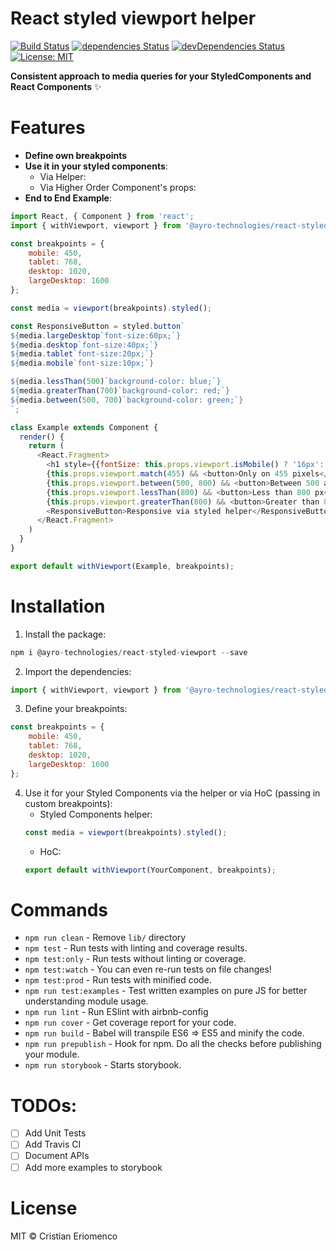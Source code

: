 # React styled viewport helper

[![Build Status](https://travis-ci.org/flexdinesh/npm-module-boilerplate.svg?branch=master)](https://travis-ci.org/flexdinesh/npm-module-boilerplate) [![dependencies Status](https://david-dm.org/flexdinesh/npm-module-boilerplate/status.svg)](https://david-dm.org/flexdinesh/npm-module-boilerplate) [![devDependencies Status](https://david-dm.org/flexdinesh/npm-module-boilerplate/dev-status.svg)](https://david-dm.org/flexdinesh/npm-module-boilerplate?type=dev) [![License: MIT](https://img.shields.io/badge/License-MIT-blue.svg)](https://opensource.org/licenses/MIT)

**Consistent approach to media queries for your StyledComponents and React Components** ✨

# Features

* **Define own breakpoints**
* **Use it in your styled components**:
    * Via Helper:
    * Via Higher Order Component's props:
* **End to End Example**:

```javascript
import React, { Component } from 'react';
import { withViewport, viewport } from '@ayro-technologies/react-styled-viewport';

const breakpoints = {
    mobile: 450,
    tablet: 768,
    desktop: 1020,
    largeDesktop: 1600
};

const media = viewport(breakpoints).styled();

const ResponsiveButton = styled.button`
${media.largeDesktop`font-size:60px;`}
${media.desktop`font-size:40px;`}
${media.tablet`font-size:20px;`}
${media.mobile`font-size:10px;`}

${media.lessThan(500)`background-color: blue;`}
${media.greaterThan(700)`background-color: red;`}
${media.between(500, 700)`background-color: green;`}
`;

class Example extends Component {
  render() {
    return (
      <React.Fragment>
        <h1 style={{fontSize: this.props.viewport.isMobile() ? '16px': '30px' }}>Hello world</h1>
        {this.props.viewport.match(455) && <button>Only on 455 pixels</button>}
        {this.props.viewport.between(500, 800) && <button>Between 500 and 800 pixels</button>}
        {this.props.viewport.lessThan(800) && <button>Less than 800 px</button>}
        {this.props.viewport.greaterThan(800) && <button>Greater than 800 px</button>}
        <ResponsiveButton>Responsive via styled helper</ResponsiveButton>
      </React.Fragment>
    )
  }
}

export default withViewport(Example, breakpoints);
```

# Installation

1. Install the package:
```javascript
npm i @ayro-technologies/react-styled-viewport --save
```

2. Import the dependencies:
```javascript
import { withViewport, viewport } from '@ayro-technologies/react-styled-viewport';
```

3. Define your breakpoints:
```javascript
const breakpoints = {
    mobile: 450,
    tablet: 768,
    desktop: 1020,
    largeDesktop: 1600
};
```
4. Use it for your Styled Components via the helper or via HoC (passing in custom breakpoints):
    * Styled Components helper: 
    ```javascript
    const media = viewport(breakpoints).styled();
    ```
    * HoC: 
    ```javascript
    export default withViewport(YourComponent, breakpoints);
    ```

# Commands
- `npm run clean` - Remove `lib/` directory
- `npm test` - Run tests with linting and coverage results.
- `npm test:only` - Run tests without linting or coverage.
- `npm test:watch` - You can even re-run tests on file changes!
- `npm test:prod` - Run tests with minified code.
- `npm run test:examples` - Test written examples on pure JS for better understanding module usage.
- `npm run lint` - Run ESlint with airbnb-config
- `npm run cover` - Get coverage report for your code.
- `npm run build` - Babel will transpile ES6 => ES5 and minify the code.
- `npm run prepublish` - Hook for npm. Do all the checks before publishing your module.
- `npm run storybook` - Starts storybook.


# TODOs:
- [ ] Add Unit Tests
- [ ] Add Travis CI
- [ ] Document APIs
- [ ] Add more examples to storybook

# License

MIT © Cristian Eriomenco

